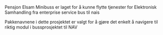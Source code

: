 Pensjon Elsam Minibuss er laget for å kunne flytte tjenester for Elektronisk Samhandling fra
enterprise service bus til nais

Pakkenavnene i dette prosjektet er valgt for å gjøre det enkelt å navigere til riktig modul
i bussprosjektet til NAV

